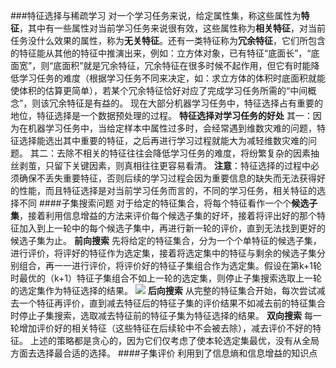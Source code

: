 ###特征选择与稀疏学习
对一个学习任务来说，给定属性集，称这些属性为**特征**，其中有一些属性对当前学习任务来说很有效，这些属性称为**相关特征**，对当前任务没什么效果的属性，称为**无关特征**。还有一类特征称为**冗余特征**，它们所包含的特征能从其他的特征中推演出来，例如：立方体对象，已有特征“底面长”，“底面宽”，则“底面积”就是冗余特征，冗余特征在很多时候不起作用，但它有时能降低学习任务的难度（根据学习任务不同来决定，如：求立方体的体积时底面积就能使体积的估算更简单），若某个冗余特征恰好对应了完成学习任务所需的“中间概念”，则该冗余特征是有益的。
现在大部分机器学习任务中，特征选择占有重要的地位，特征选择是一个数据预处理的过程。
**特征选择对学习任务的好处**
其一：因为在机器学习任务中，当给定样本中属性过多时，会经常遇到维数灾难的问题，特征选择能选出其中重要的特征，之后再进行学习过程就能大为减轻维数灾难的问题。
其二：去除不相关的特征往往会降低学习任务的难度，将纷繁复杂的因素抽丝剥茧，只留下关键因素，则真相往往更容易看清。
**注意**：特征选择的过程中必须确保不丢失重要特征，否则后续的学习过程会因为重要信息的缺失而无法获得好的性能，而且特征选择是对当前学习任务而言的，不同的学习任务，相关特征的选择不同
####子集搜索问题
对于给定的特征集合，将每个特征看作一个个**候选子集**，接着利用信息增益的方法来评价每个候选子集的好坏，接着将评出好的那个特征加入到上一轮中的每个候选子集中，再进行新一轮的评价，直到无法找到更好的候选子集为止。
**前向搜索**
先将给定的特征集合，分为一个个单特征的候选子集，进行评价，将评好的特征作为选定集，接着将选定集中的特征与剩余的候选子集分别组合，再一一进行评价，将评价好的特征子集组合作为选定集。假设在第k+1轮时最优的（k+1）特征子集组合不如上一轮的选定集，则停止子集搜索选取上一轮的选定集作为特征选择的结果。
![](技术学习图片/11.png)
**后向搜索**
从完整的特征集合开始，每次尝试减去一个特征再评价，直到减去特征后的特征子集的评价结果不如减去前的特征集合时停止子集搜索，选取减去特征前的特征子集为特征选择的结果。
**双向搜索**
每一轮增加评价好的相关特征（这些特征在后续轮中不会被去除），减去评价不好的特征。
上述的策略都是贪心的，因为它们仅考虑了使本轮选定集最优，没有从全局方面去选择最合适的选择。
####子集评价
利用到了信息熵和信息增益的知识点